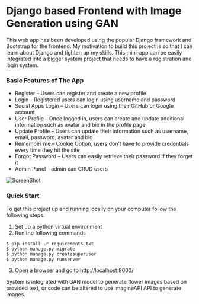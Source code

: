 # Django based Frontend with Image Generation using GAN
This web app has been developed using the popular Django framework and Bootstrap for the frontend. My motivation to build this project is so that I can learn about Django and tighten up my skills. This mini-app can be easily integrated into a bigger system project that needs to have a registration and login system.

### Basic Features of The App
    
* Register – Users can register and create a new profile
* Login - Registered users can login using username and password
* Social Apps Login – Users can login using their GitHub or Google account
* User Profile - Once logged in, users can create and update additional information such as avatar and bio in the profile page
* Update Profile – Users can update their information such as username, email, password, avatar and bio
* Remember me – Cookie Option, users don’t have to provide credentials every time they hit the site
* Forgot Password – Users can easily retrieve their password if they forget it 
* Admin Panel – admin can CRUD users

![ScreenShot](https://user-images.githubusercontent.com/66206865/131695930-648342b0-010b-44b2-a419-15ad54d47869.png)


### Quick Start
To get this project up and running locally on your computer follow the following steps.
1. Set up a python virtual environment
2. Run the following commands
```
$ pip install -r requirements.txt
$ python manage.py migrate
$ python manage.py createsuperuser
$ python manage.py runserver
```
   
3. Open a browser and go to http://localhost:8000/

System is integrated with GAN model to generate flower images based on provided text, or code can be altered to use imagineAPI API to generate images.
